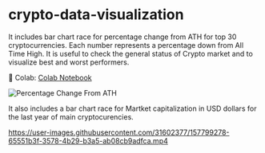 # crypto-data-visualization
It includes bar chart race for percentage change from ATH for top 30 cryptocurrencies.
Each number represents a percentage down from All Time High. It is useful to check the general status of Crypto market and to visualize best and worst performers.
<p>🔗 Colab: <a href=https://colab.research.google.com/drive/1zYL5iuX56od3aWj9fVPxDQtj3AD9iAEo?usp=sharing)> Colab Notebook </a> </p>

![Percentage Change From ATH](./barchartrace-gif.gif)

<p> It also includes a bar chart race for Martket capitalization in USD dollars for the last year of main cryptocurencies. </p>

https://user-images.githubusercontent.com/31602377/157799278-65551b3f-3578-4b29-b3a5-ab08cb9adfca.mp4

